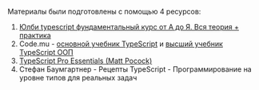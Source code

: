 Материалы были подготовлены с помощью 4 ресурсов: 

1. [Юлби typescript фундаментальный курс от А до Я. Вся теория + практика](https://www.youtube.com/watch?v=LWtHl__oEWc)
2. Code.mu - [основной учебник TypeScript](https://code.mu/ru/javascript/typescript/book/prime/) и [высший учебник TypeScript ООП](https://code.mu/ru/javascript/typescript/book/supreme/)
3. [TypeScript Pro Essentials (Matt Pocock)](https://rutube.ru/plst/809646/)
4. Стефан Баумгартнер - Рецепты TypeScript - Программирование на уровне типов для реальных задач